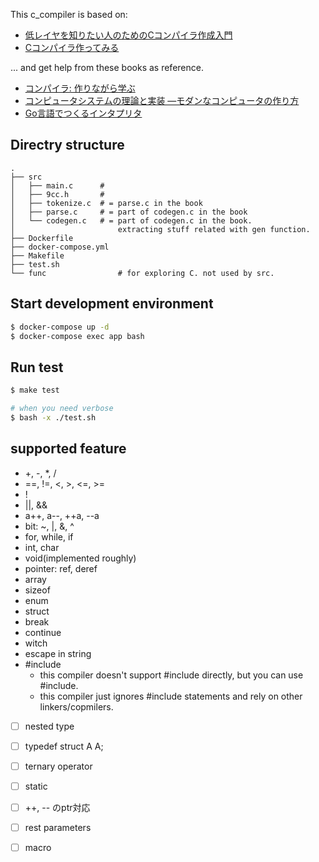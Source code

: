 This c_compiler is based on:
- [低レイヤを知りたい人のためのCコンパイラ作成入門](https://www.sigbus.info/compilerbook)
- [Cコンパイラ作ってみる](https://www.youtube.com/playlist?list=PLp_EUEO9JJP08ApAdaTYKHsonrLyKzdvp)


... and get help from these books as reference.
- [コンパイラ: 作りながら学ぶ](https://amzn.to/3ulY7kc)
- [コンピュータシステムの理論と実装 ―モダンなコンピュータの作り方](https://amzn.to/3uiyfFZ)
- [Go言語でつくるインタプリタ](https://amzn.to/2PKFrvo)

## Directry structure
```text
.
├── src
│   ├── main.c      #
│   ├── 9cc.h       #
│   ├── tokenize.c  # = parse.c in the book
│   ├── parse.c     # = part of codegen.c in the book
│   └── codegen.c   # = part of codegen.c in the book.
│                       extracting stuff related with gen function.
├── Dockerfile
├── docker-compose.yml
├── Makefile
├── test.sh
└── func                # for exploring C. not used by src.
```

## Start development environment
```bash
$ docker-compose up -d
$ docker-compose exec app bash
```

## Run test
```bash
$ make test

# when you need verbose
$ bash -x ./test.sh
```

## supported feature
- +, -, *, /
- ==, !=, <, >, <=, >=
- !
- ||, &&
- a++, a--, ++a, --a
- bit: ~, |, &, ^
- for, while, if
- int, char
- void(implemented roughly)
- pointer: ref, deref
- array
- sizeof
- enum
- struct
- break
- continue
- witch
- escape in string
- #include
    - this compiler doesn't support #include directly, but you can use #include.
    - this compiler just ignores #include statements and rely on other linkers/copmilers.


- [ ] nested type
- [ ] typedef struct A A;
- [ ] ternary operator
- [ ] static
- [ ] ++, -- のptr対応

- [ ] rest parameters
- [ ] macro


